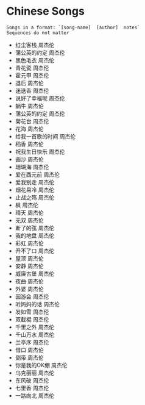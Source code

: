 ---
---

# Chinese Songs

```note
Songs in a format: `[song-name]  [author]  notes`
Sequences do not matter
```


* 红尘客栈             周杰伦
* 蒲公英的约定         周杰伦
* 黑色毛衣             周杰伦
* 青花瓷               周杰伦
* 霍元甲               周杰伦
* 退后                 周杰伦
* 迷迭香               周杰伦
* 说好了幸福呢         周杰伦
* 蜗牛                 周杰伦
* 蒲公英的约定        周杰伦
* 菊花台              周杰伦
* 花海                周杰伦
* 给我一首歌的时间     周杰伦
* 稻香                周杰伦
* 祝我生日快乐        周杰伦
* 画沙                周杰伦
* 珊瑚海              周杰伦
* 爱在西元前          周杰伦
* 爱我别走            周杰伦
* 烟花易冷            周杰伦
* 止战之殇            周杰伦
* 枫                  周杰伦
* 晴天                周杰伦
* 无双                周杰伦
* 断了的弦            周杰伦
* 我的地盘            周杰伦
* 彩虹                周杰伦
* 开不了口            周杰伦
* 屋顶                周杰伦
* 安静                周杰伦
* 威廉古堡            周杰伦
* 夜曲                周杰伦
* 外婆                周杰伦
* 园游会              周杰伦
* 听妈妈的话          周杰伦
* 发如雪              周杰伦
* 双截棍              周杰伦
* 千里之外            周杰伦
* 千山万水            周杰伦
* 兰亭序              周杰伦
* 借口                周杰伦
* 倒带                周杰伦
* 你是我的OK绷        周杰伦
* 乌克丽丽            周杰伦
* 东风破              周杰伦
* 七里香              周杰伦
* 一路向北            周杰伦

